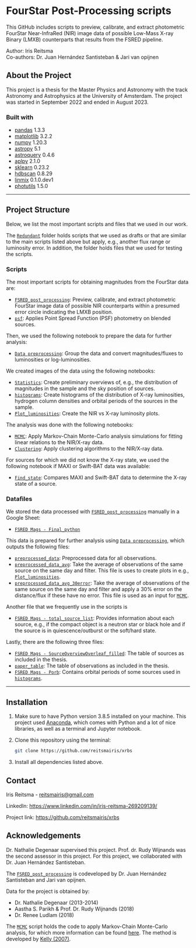 # FourStar Post-Processing scripts
This GitHub includes scripts to preview, calibrate, and extract photometric FourStar Near-InfraRed (NIR) image data of possible Low-Mass X-ray Binary (LMXB) counterparts that results from the FSRED pipeline.

Author: Iris Reitsma <br />
Co-authors: Dr. Juan Hernández Santisteban & Jari van opijnen <br />

## About the Project
This project is a thesis for the Master Physics and Astronomy with the track Astronomy and Astrophysics at the University of Amsterdam. The project was started in September 2022 and ended in August 2023. 

### Built with
* [pandas](https://pandas.pydata.org/docs/index.html) 1.3.3
* [matplotlib](https://matplotlib.org/) 3.2.2 
* [numpy](https://numpy.org/) 1.20.3
* [astropy](https://www.astropy.org/) 5.1
* [astroquery](https://astroquery.readthedocs.io/en/latest/) 0.4.6
* [aplpy](https://aplpy.github.io/) 2.1.0
* [sklearn](https://scikit-learn.org/stable/) 0.23.2
* [hdbscan](https://hdbscan.readthedocs.io/en/latest/index.html) 0.8.29
* [linmix](https://linmix.readthedocs.io/en/latest/src/linmix.html) 0.1.0.dev1
* [photutils](https://photutils.readthedocs.io/en/stable/) 1.5.0

---
## Project Structure 
Below, we list the most important scripts and files that we used in our work. 

The [`Redundant`](./Redundant) folder holds scripts that we used as drafts or that are similar to the main scripts listed above but apply, e.g., another flux range or luminosity error. In addition, the folder holds files that we used for testing the scripts. 

### Scripts
The most important scripts for obtaining magnitudes from the FourStar data are:
* [`FSRED_post_processing`](./FSRED_post_processing.ipynb): Preview, calibrate, and extract photometric FourStar image data of possible NIR counterparts within a presumed error circle indicating the LMXB position.
* [`psf`](./psf.ipynb): Applies Point Spread Function (PSF) photometry on blended sources.

Then, we used the following notebook to prepare the data for further analysis: 
* [`Data preprocessing`](<./Data preprocessing.ipynb>): Group the data and convert magnitudes/fluxes to luminosities or log-luminosities.

We created images of the data using the following notebooks:
* [`Statistics`](./Statistics.ipynb): Create preliminary overviews of, e.g., the distribution of magnitudes in the sample and the sky position of sources.
* [`histograms`](./histograms.ipynb): Create histograms of the distribution of X-ray luminosities, hydrogen column densities and orbital periods of the sources in the sample. 
* [`Plot_luminosities`](./Plot_luminosities.ipynb): Create the NIR vs X-ray luminosity plots.

The analysis was done with the following notebooks:
* [`MCMC`](./MCMC.ipynb): Apply Markov-Chain Monte-Carlo analysis simulations for fitting linear relations to the NIR/X-ray data.
* [`Clustering`](./Clustering.ipynb): Apply clustering algorithms to the NIR/X-ray data.

For sources for which we did not know the X-ray state, we used the following notebook if MAXI or Swift-BAT data was available: 
* [`Find_state`](./Finds_state.ipynb): Compares MAXI and Swift-BAT data to determine the X-ray state of a source. 

### Datafiles   
We stored the data processed with [`FSRED_post_processing`](./FSRED_post_processing.ipynb) manually in a Google Sheet:
* [`FSRED Mags - Final_python`](<./FSRED Mags - Final_python.csv>)

This data is prepared for further analysis using [`Data preprocessing`](./Data_preprocessing.ipynb), which outputs the following files: 
* [`preprocessed_data`](./preprocessed_data.csv): Preprocessed data for all observations. 
* [`preprocessed_data_avg`](./preprocessed_data_avg.csv): Take the average of observations of the same source on the same day and filter. This file is uses to create plots in e.g., [`Plot_luminosities`](./Plot_luminosities.ipynb).
* [`preprocessed_data_avg_30error`](./preprocessed_data_avg_30error.csv): Take the average of observations of the same source on the same day and filter and apply a 30% error on the distance/flux if these have no error. This file is used as an input for [`MCMC`](./MCMC.ipynb).

Another file that we frequently use in the scripts is 
* [`FSRED Mags - total_source_list`](<./FSRED Mags - total_sourc_list.csv>): Provides information about each source, e.g., if the compact object is a neutron star or black hole and if the source is in quiescence/outburst or the soft/hard state.

Lastly, there are the following three files: 
* [`FSRED Mags - SourceOverviewOverleaf_filled`](<./FSRED Mags - SourceOverviewOverleaf_filled.csv>): The table of sources as included in the thesis. 
* [`paper_table`](./paper_table.xlsx): The table of observations as included in the thesis. 
* [`FSRED Mags - Porb`](<./FSRED Mags - Porb.csv>): Contains orbital periods of some sources used in [`histograms`](./histograms.ipynb).

---
## Installation 
1) Make sure to have Python version 3.8.5 installed on your machine. This project used [Anaconda](https://www.anaconda.com/), which comes with Python and a lot of nice libraries, as well as a terminal and Jupyter notebook.

2) Clone this repository using the terminal:
    ```bash
    git clone https://github.com/reitsmairis/xrbs
    ```
3) Install all dependencies listed above.


## Contact

Iris Reitsma - reitsmairis@gmail.com 

LinkedIn: https://www.linkedin.com/in/iris-reitsma-269209139/ 

Project link: https://github.com/reitsmairis/xrbs 

## Acknowledgements
Dr. Nathalie Degenaar supervised this project. Prof. dr. Rudy Wijnands was the second assessor in this project. For this project, we collaborated with Dr. Juan Hernández Santisteban.  <br />

The  [`FSRED_post_processing`](./FSRED_post_processing.ipynb) is codeveloped by  Dr. Juan Hernández Santisteban and Jari van opijnen. <br />

Data for the project is obtained by: 
- Dr. Nathalie Degenaar (2013-2014)
- Aastha S. Parikh & Prof. Dr. Rudy Wijnands (2018)
- Dr. Renee Ludlam (2018)


The [`MCMC`](./MCMC.ipynb) script holds the code to apply Markov-Chain Monte-Carlo analysis, for which more information can be found [here](https://linmix.readthedocs.io/en/latest/src/linmix.html). The method is developed by [Kelly (2007)](https://iopscience.iop.org/article/10.1086/519947/meta).
